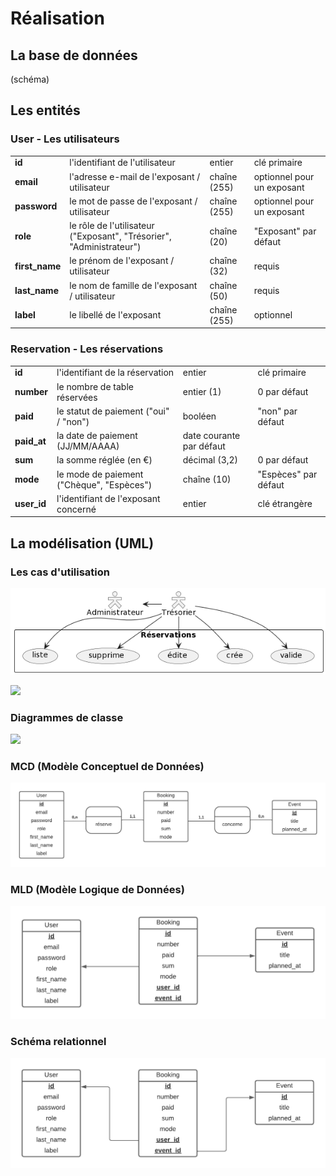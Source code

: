 # Réalisation

## La base de données

(schéma)

## Les entités

### User - Les utilisateurs

|||||
|-|-|-|-|
|**id**|l'identifiant de l'utilisateur|entier|clé primaire|
|**email**|l'adresse e-mail de l'exposant / utilisateur|chaîne (255)|optionnel pour un exposant|
|**password**|le mot de passe de l'exposant / utilisateur|chaîne (255)|optionnel pour un exposant|
|**role**|le rôle de l'utilisateur ("Exposant", "Trésorier", "Administrateur")|chaîne (20)|"Exposant" par défaut|
|**first_name**|le prénom de l'exposant / utilisateur|chaîne (32)|requis|
|**last_name**|le nom de famille de l'exposant / utilisateur|chaîne (50)|requis|
|**label**|le libellé de l'exposant|chaîne (255)|optionnel|

### Reservation - Les réservations

|||||
|-|-|-|-|
|**id**|l'identifiant de la réservation|entier|clé primaire|
|**number**|le nombre de table réservées|entier (1)|0 par défaut|
|**paid**|le statut de paiement ("oui" / "non")|booléen|"non" par défaut|
|**paid_at**|la date de paiement (JJ/MM/AAAA)|date courante par défaut|
|**sum**|la somme réglée (en €)|décimal (3,2)|0 par défaut|
|**mode**|le mode de paiement ("Chèque", "Espèces")|chaîne (10)|"Espèces" par défaut|
|**user_id**|l'identifiant de l'exposant concerné|entier|clé étrangère|

## La modélisation (UML)

### Les cas d'utilisation

![](usecases/ucase-reservations.png)

![](images/Usecases.png)

### Diagrammes de classe

![](images/classes.png)

### MCD (Modèle Conceptuel de Données)

![](images/MCD.png)

### MLD (Modèle Logique de Données)

![](images/MLD.png)

### Schéma relationnel

![](images/Relationnel.png)





















































































